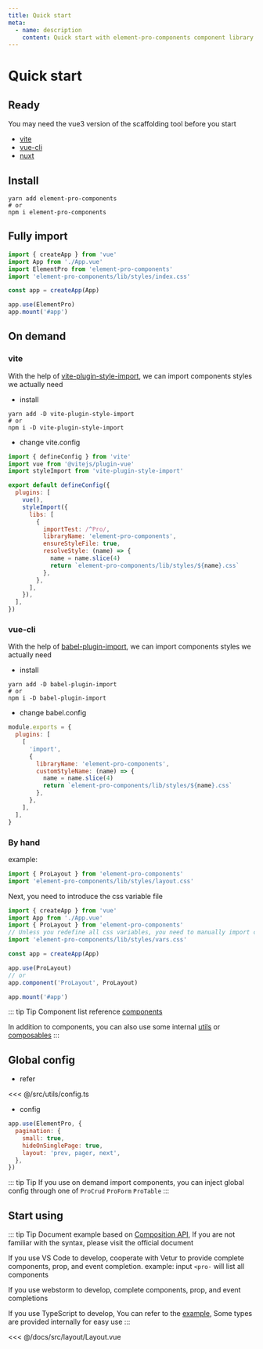 ```yaml
---
title: Quick start
meta:
  - name: description
    content: Quick start with element-pro-components component library
---
```


# Quick start

## Ready

You may need the vue3 version of the scaffolding tool before you start

- [vite](https://vitejs.dev/)
- [vue-cli](https://cli.vuejs.org/zh/)
- [nuxt](https://zh.nuxtjs.org/)

## Install

```
yarn add element-pro-components
# or
npm i element-pro-components
```

## Fully import

```js
import { createApp } from 'vue'
import App from './App.vue'
import ElementPro from 'element-pro-components'
import 'element-pro-components/lib/styles/index.css'

const app = createApp(App)

app.use(ElementPro)
app.mount('#app')
```

## On demand

### vite

With the help of [vite-plugin-style-import](https://github.com/anncwb/vite-plugin-style-import), we can import components styles we actually need

- install

```
yarn add -D vite-plugin-style-import
# or
npm i -D vite-plugin-style-import
```

- change vite.config

```js
import { defineConfig } from 'vite'
import vue from '@vitejs/plugin-vue'
import styleImport from 'vite-plugin-style-import'

export default defineConfig({
  plugins: [
    vue(),
    styleImport({
      libs: [
        {
          importTest: /^Pro/,
          libraryName: 'element-pro-components',
          ensureStyleFile: true,
          resolveStyle: (name) => {
            name = name.slice(4)
            return `element-pro-components/lib/styles/${name}.css`
          },
        },
      ],
    }),
  ],
})
```

### vue-cli

With the help of [babel-plugin-import](https://github.com/ant-design/babel-plugin-import), we can import components styles we actually need

- install

```
yarn add -D babel-plugin-import
# or
npm i -D babel-plugin-import
```

- change babel.config

```js
module.exports = {
  plugins: [
    [
      'import',
      {
        libraryName: 'element-pro-components',
        customStyleName: (name) => {
          name = name.slice(4)
          return `element-pro-components/lib/styles/${name}.css`
        },
      },
    ],
  ],
}
```

### By hand

example:

```js
import { ProLayout } from 'element-pro-components'
import 'element-pro-components/lib/styles/layout.css'
```

Next, you need to introduce the css variable file

```js
import { createApp } from 'vue'
import App from './App.vue'
import { ProLayout } from 'element-pro-components'
// Unless you redefine all css variables, you need to manually import css variable files
import 'element-pro-components/lib/styles/vars.css'

const app = createApp(App)

app.use(ProLayout)
// or
app.component('ProLayout', ProLayout)

app.mount('#app')
```

::: tip Tip
Component list reference [components](https://github.com/tolking/element-pro-components/blob/master/src/index.ts)

In addition to components, you can also use some internal [utils](https://github.com/tolking/element-pro-components/blob/master/src/utils/) or [composables](https://github.com/tolking/element-pro-components/blob/master/src/composables/)
:::

## Global config

- refer

<<< @/src/utils/config.ts

- config

```js
app.use(ElementPro, {
  pagination: {
    small: true,
    hideOnSinglePage: true,
    layout: 'prev, pager, next',
  },
})
```

::: tip Tip
If you use on demand import components, you can inject global config through one of `ProCrud` `ProForm` `ProTable`
:::

## Start using

::: tip Tip
Document example based on [Composition API](https://v3.vuejs.org/guide/composition-api-introduction.html), If you are not familiar with the syntax, please visit the official document

If you use VS Code to develop, cooperate with Vetur to provide complete components, prop, and event completion. example: input `<pro-` will list all components

If you use webstorm to develop, complete components, prop, and event completions

If you use TypeScript to develop, You can refer to the [example](https://github.com/tolking/element-pro-components/tree/master/docs/src/views/), Some types are provided internally for easy use
:::

<<< @/docs/src/layout/Layout.vue

